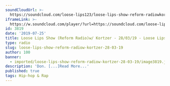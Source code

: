 ```yaml
---
soundCloudUrl: >-
  https://soundcloud.com/loose-lips123/loose-lips-show-reform-radiowkortzer-280319
iframeLink: >-
  https://w.soundcloud.com/player/?url=https://soundcloud.com/loose-lips123/loose-lips-show-reform-radiowkortzer-280319&color=00aabb&auto_play=false&hide_related=false&show_comments=true&show_user=true&show_reposts=false
id: 3819
date: '2019-07-25'
title: Loose Lips Show (Reform Radio)w/ Kortzer - 28/03/19 - Loose Lips
type: radio
slug: loose-lips-show-reform-radiow-kortzer-28-03-19
author: 100
banner:
  - imported/loose-lips-show-reform-radiow-kortzer-28-03-19/image3819.jpeg
description: 'Don. [...]Read More...'
published: true
tags: Hip-hop & Rap
---
```

